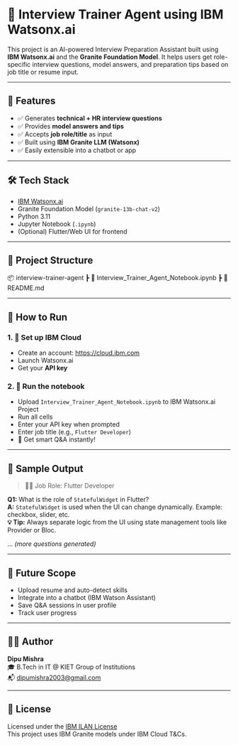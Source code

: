 # 🧠 Interview Trainer Agent using IBM Watsonx.ai

This project is an AI-powered Interview Preparation Assistant built using **IBM Watsonx.ai** and the **Granite Foundation Model**. It helps users get role-specific interview questions, model answers, and preparation tips based on job title or resume input.

---

## 🚀 Features

- ✅ Generates **technical + HR interview questions**
- ✅ Provides **model answers and tips**
- ✅ Accepts **job role/title** as input
- ✅ Built using **IBM Granite LLM (Watsonx)**
- ✅ Easily extensible into a chatbot or app

---

## 🛠️ Tech Stack

- [IBM Watsonx.ai](https://www.ibm.com/watsonx)
- Granite Foundation Model (`granite-13b-chat-v2`)
- Python 3.11
- Jupyter Notebook (`.ipynb`)
- (Optional) Flutter/Web UI for frontend

---

## 📁 Project Structure

📦 interview-trainer-agent
┣ 📄 Interview_Trainer_Agent_Notebook.ipynb
┣ 📄 README.md


---

## 🧪 How to Run

### 1. 🔐 Set up IBM Cloud
- Create an account: https://cloud.ibm.com
- Launch Watsonx.ai
- Get your **API key**

### 2. 🚀 Run the notebook
- Upload `Interview_Trainer_Agent_Notebook.ipynb` to IBM Watsonx.ai Project
- Run all cells
- Enter your API key when prompted
- Enter job title (e.g., `Flutter Developer`)
- 💬 Get smart Q&A instantly!

---

## 📸 Sample Output

> 👨‍💻 Job Role: Flutter Developer

**Q1:** What is the role of `StatefulWidget` in Flutter?  
**A:** `StatefulWidget` is used when the UI can change dynamically. Example: checkbox, slider, etc.  
**💡 Tip:** Always separate logic from the UI using state management tools like Provider or Bloc.

... *(more questions generated)*

---

## 📌 Future Scope

- Upload resume and auto-detect skills
- Integrate into a chatbot (IBM Watson Assistant)
- Save Q&A sessions in user profile
- Track user progress

---

## 🧑‍💻 Author

**Dipu Mishra**  
🎓 B.Tech in IT @ KIET Group of Institutions  
📬 [dipumishra2003@gmail.com](mailto:dipumishra2003@gmail.com)

---

## 📄 License

Licensed under the [IBM ILAN License](https://www.ibm.com/legal)  
This project uses IBM Granite models under IBM Cloud T&Cs.

